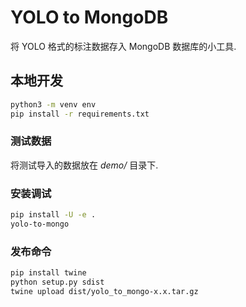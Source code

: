 # YOLO to MongoDB

将 YOLO 格式的标注数据存入 MongoDB 数据库的小工具.

## 本地开发

```bash
python3 -m venv env
pip install -r requirements.txt
```

### 测试数据

将测试导入的数据放在 *demo/* 目录下.

### 安装调试

```bash
pip install -U -e .
yolo-to-mongo
```

### 发布命令

```bash
pip install twine
python setup.py sdist
twine upload dist/yolo_to_mongo-x.x.tar.gz
```
